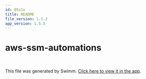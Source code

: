 ```yaml
---
id: 05s1v
title: README
file_version: 1.1.2
app_version: 1.5.5
---
```


# aws-ssm-automations

<br/>

This file was generated by Swimm. [Click here to view it in the app](/repos/Z2l0aHViJTNBJTNBYXdzLXNzbS1hdXRvbWF0aW9ucyUzQSUzQXJvc3N3aWNrbWFu/docs/05s1v).
